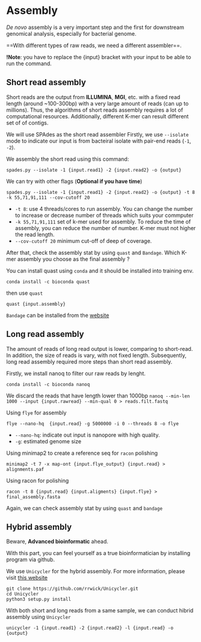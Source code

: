 # Assembly 

*De novo* assembly is a very important step and the first for downstream genomical analysis, especially for bacterial genome. 

==With different types of raw reads, we need a different assembler==. 

**!Note**: you have to replace the {input} bracket with your input to be able to run the command.

## Short read assembly 

Short reads are the output from **ILLUMINA**, **MGI**, etc. with a fixed read length (around ~100-300bp) with a very large amount of reads (can up to millions). Thus, the algorithms of short reads assembly requires a lot of computational resources. Additionally, different K-mer can result different set of of contigs.  

We will use SPAdes as the short read assembler 
Firstly, we use `--isolate` mode to indicate our input is from bacteiral isolate with pair-end reads (`-1`, `-2`). 

We assembly the short read using this command: 

`spades.py --isolate -1 {input.read1} -2 {input.read2} -o {output}`

We can try with other flags (**Optional if you have time**)

`spades.py --isolate -1 {input.read1} -2 {input.read2} -o {output} -t 8 -k 55,71,91,111 --cov-cutoff 20`

- `-t 8`: use 4 threads/cores to run assembly. You can change the number to increase or decrease number of threads which suits your commputer
- `-k 55,71,91,111` set of k-mer used for assembly. To reduce the time of assembly, you can reduce the number of number. K-mer must not higher the read length. 
- `--cov-cutoff 20` minimum cut-off of deep of coverage. 


After that, check the assembly stat by using `quast` and `Bandage`. Which K-mer assembly you choose as the final assembly ?

You can install quast using `conda` and it should  be installed into training env. 

`conda install -c bioconda quast`

then use `quast`

`quast {input.assembly}`

`Bandage` can be installed from the [website](https://rrwick.github.io/Bandage/)

## Long read assembly

The amount of reads of long read output is lower, comparing to short-read. In addition, the size of reads is vary, with not fixed length. Subsequently, long read assembly required more steps than short read assembly. 

Firstly, we install nanoq to filter our raw reads by lenght. 

`conda install -c bioconda nanoq`

We discard the reads that have length lower than 1000bp
`nanoq --min-len 1000 --input {input.rawread} --min-qual 0 > reads.filt.fastq`

Using `flye` for assembly

`flye --nano-hq  {input.read} -g 5000000 -i 0 --threads 8 -o flye`

- `--nano-hq`: indicate out input is nanopore with high quality.  
- `-g`: estimated genome size 

Using minimap2 to create a reference seq for `racon` polishing

`minimap2 -t 7 -x map-ont {input.flye_output} {input.read} > alignments.paf`

Using racon for polishing

`racon -t 8 {input.read} {input.aligments} {input.flye} > final_assembly.fasta`

Again, we can check assembly stat by using `quast` and `bandage`

## Hybrid assembly 

Beware, **Advanced bioinformatic** ahead. 

With this part, you can feel yourself as a true bioinformatician by installing program via github.

We use `Unicycler` for the hybrid assembly. 
For more information, please visit [this website](https://github.com/rrwick/Unicycler)

```
git clone https://github.com/rrwick/Unicycler.git
cd Unicycler
python3 setup.py install
```

With both short and long reads from a same sample, we can conduct hibrid assembly using `Unicycler` 

`unicycler -1 {input.read1} -2 {input.read2} -l {input.read} -o {output}`
